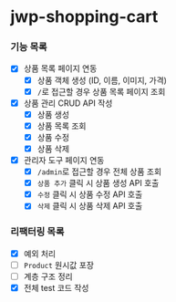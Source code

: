 # jwp-shopping-cart

### 기능 목록

- [x] 상품 목록 페이지 연동
    - [x] 상품 객체 생성 (ID, 이름, 이미지, 가격)
    - [x] `/`로 접근할 경우 상품 목록 페이지 조회

- [x] 상품 관리 CRUD API 작성
    - [x] 상품 생성
    - [x] 상품 목록 조회
    - [x] 상품 수정
    - [x] 상품 삭제

- [x] 관리자 도구 페이지 연동
    - [x] `/admin`로 접근할 경우 전체 상품 조회
    - [x] `상품 추가` 클릭 시 상품 생성 API 호출
    - [x] `수정` 클릭 시 상품 수정 API 호출
    - [x] `삭제` 클릭 시 상품 삭제 API 호출

### 리팩터링 목록

- [x] 예외 처리
- [ ] `Product` 원시값 포장
- [ ] 계층 구조 정리
- [x] 전체 test 코드 작성